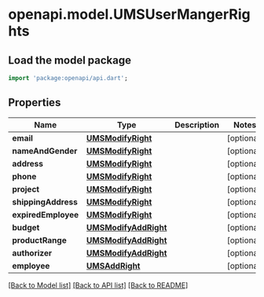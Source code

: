 # openapi.model.UMSUserMangerRights

## Load the model package
```dart
import 'package:openapi/api.dart';
```

## Properties
Name | Type | Description | Notes
------------ | ------------- | ------------- | -------------
**email** | [**UMSModifyRight**](UMSModifyRight.md) |  | [optional] 
**nameAndGender** | [**UMSModifyRight**](UMSModifyRight.md) |  | [optional] 
**address** | [**UMSModifyRight**](UMSModifyRight.md) |  | [optional] 
**phone** | [**UMSModifyRight**](UMSModifyRight.md) |  | [optional] 
**project** | [**UMSModifyRight**](UMSModifyRight.md) |  | [optional] 
**shippingAddress** | [**UMSModifyRight**](UMSModifyRight.md) |  | [optional] 
**expiredEmployee** | [**UMSModifyRight**](UMSModifyRight.md) |  | [optional] 
**budget** | [**UMSModifyAddRight**](UMSModifyAddRight.md) |  | [optional] 
**productRange** | [**UMSModifyAddRight**](UMSModifyAddRight.md) |  | [optional] 
**authorizer** | [**UMSModifyAddRight**](UMSModifyAddRight.md) |  | [optional] 
**employee** | [**UMSAddRight**](UMSAddRight.md) |  | [optional] 

[[Back to Model list]](../README.md#documentation-for-models) [[Back to API list]](../README.md#documentation-for-api-endpoints) [[Back to README]](../README.md)


